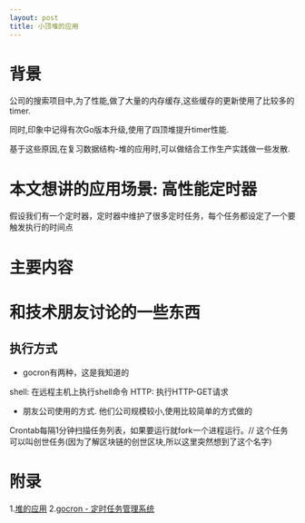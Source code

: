 ```yaml
---
layout: post
title: 小顶堆的应用
---
```


# 背景

公司的搜索项目中,为了性能,做了大量的内存缓存,这些缓存的更新使用了比较多的timer.

同时,印象中记得有次Go版本升级,使用了四顶堆提升timer性能.

基于这些原因,在复习数据结构-堆的应用时,可以做结合工作生产实践做一些发散.

# 本文想讲的应用场景: 高性能定时器

假设我们有一个定时器，定时器中维护了很多定时任务，每个任务都设定了一个要触发执行的时间点

# 主要内容

# 和技术朋友讨论的一些东西

## 执行方式

* gocron有两种，这是我知道的

shell: 在远程主机上执行shell命令
HTTP: 执行HTTP-GET请求

* 朋友公司使用的方式. 他们公司规模较小,使用比较简单的方式做的

Crontab每隔1分钟扫描任务列表，如果要运行就fork一个进程运行。// 这个任务可以叫创世任务(因为了解区块链的创世区块,所以这里突然想到了这个名字)

# 附录
1.[堆的应用](https://time.geekbang.org/column/article/70187)
2.[gocron - 定时任务管理系统](https://github.com/ouqiang/gocron)